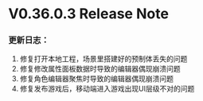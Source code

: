 # V0.36.0.3 Release Note

### 更新日志：

1. 修复打开本地工程，场景里搭建好的预制体丢失的问题
2. 修复修改属性面板数据时导致的编辑器偶现崩溃问题
3. 修复角色编辑器聚焦时导致的编辑器偶现崩溃问题
4. 修复发布游戏后，移动端进入游戏出现UI层级不对的问题

